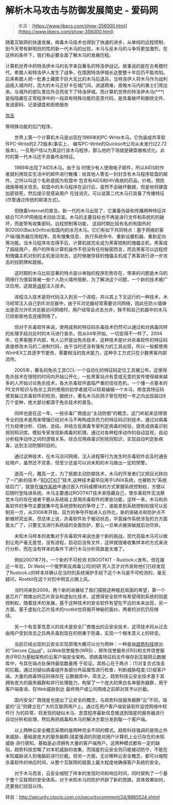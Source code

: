 <!--yml
category: 病毒
date: 2022-11-04 11:44:39
-->

# 解析木马攻击与防御发展简史 - 爱码网

> 来源：[https://www.likecs.com/show-356000.html](https://www.likecs.com/show-356000.html)

随着互联网的快速发展，病毒木马技术也得到了快速的进步，从单纯的远程控制，到今天带有鲜明目的性的新一代木马的出现，木马与反木马的斗争将更加激烈，在这样的条件下，我们有必要全面了解木马的发展历程。

计算机世界中的特洛伊木马的名字来自著名的特洛伊战记。故事说的是在古希腊时代，希腊人和特洛伊人发生了战争，在围困特洛伊城长达整整十年后仍不能攻陷。后来希腊人把一批勇士藏匿于巨大无比的木马后退兵，当特洛伊人将木马作为战利品拖入城内时，高大的木马正好卡在城门间，进退两难，夜晚木马内的勇士们爬出来，与城外的部队里应外合而攻下了特洛伊城。而计算机世界的特洛伊木马(***)是指隐藏在正常程序中的一段具有特殊功能的恶意代码，是具备破坏和删除文件、发送密码、记录键盘和拒绝服务

[攻击](http://whatis.ctocio.com.cn/searchwhatis/308/7333808.shtml)

等特殊功能的后门程序。

　　世界上第一个计算机木马是出现在1986年的PC-Write木马。它伪装成共享软件PC-Write的2.72版本(事实上， 编写PC-Write的Quicksoft公司从未发行过2.72版本)，一旦用户信以为真运行该木马程序，那么他的下场就是硬盘被格式化。此时的第一代木马还不具备传染特征。

　　1989年出现了AIDS木马。由于当 时很少有人使用电子邮件，所以AIDS的作者就利用现实生活中的邮件进行散播：给其他人寄去一封封含有木马程序软盘的邮件。之所以叫这个名称是因为软盘中 包含有AIDS和HIV疾病的药品，价格，预防措施等相关信息。软盘中的木马程序在运行后，虽然不会破坏数据，但是他将硬盘加密锁死，然后提示受感染用户 花钱消灾。可以说第二代木马已具备了传播特征(尽管通过传统的邮递方式)。

　　但随着Internet的普及，新一代的木马出现了，它兼备伪装和传播两种特征并结合TCP/IP网络技术四处泛滥。木马的主要目标也不再是进行文件和系统的的破坏，而是带有收集密码，远程控制等功能， 这段时期比较有名的有国外的BO2000(BackOrifice)和国内的冰河木马。它们有如下共同特点：基于网络的客户端/服务器应用程序。具有搜集信息、 执行系统命令、重新设置机器、重新定向等功能。当木马程序攻击得手后，计算机就完全成为黑客控制的傀儡主机，黑客成了超级用户，用户的所有计算机操作不但没有任何秘密而言，而且黑客可以远程控制傀儡主机对别的主机发动攻击，这时候被俘获的傀儡主机成了黑客进行进一步攻击的挡箭牌和跳板。

　　这时期的木马比较显著的特点是以单独的程序形势存在，带来的问题是木马的网络行为很容易被一些个人防火墙所阻断，为了解决这个问题，一个新的技术被广泛应用，这就是[进程](http://whatis.ctocio.com.cn/searchwhatis/292/7333792.shtml)注入技术。

　　进程注入技术是将代码注入到另一个进程，并以其上下文运行的一种技术，木马经常注入自己到IE浏览器中，由于IE浏览器经常需要访问网络，因此在防火墙弹出是否允许IE浏览器访问网络时，用户经常会点击允许，殊不知自己机器中的木马已经偷偷地去连接网络了。

　　但对于杀毒软件来说，使用成熟的特征码杀毒技术仍然可以通过和对病毒同样的处理手段对此时的木马进行查杀。但从04年开始，一切变得不一样了。2004年，在黑客圈子内部，有人公开提出免杀技术，这种技术是针对杀毒软件的特征码直接修改木马的二进制代码，由于当时还没有强有力的工具出现，所以一般都使用WinHEX工具逐字节更改，需要相当的技术能力，这种手工方式只在少数黑客内部流传。

　　2005年，著名的免杀工具CCL-一个自动化的特征码定位工具被公布，这使得免杀技术在很短的时间内开始公开化，一批黑客站点有意或无意的宣传使得越来越多的人开始讨论免杀技术，各大杀毒软件面临严重的信任危机，一个懂一点基本的PE文件知识与免杀工具的使用的初学者就可以轻易编辑一个木马，修改其特征码使其躲过杀毒软件的检测，据统计，著名木马灰鸽子曾在短短一年之内出现超过6万个变种，绝大部分都源于免杀技术的普及。

　　同样也是在这一年，一些杀毒厂商提出“主动防御”的概念，这门听起来显得很专业的技术是用来增强已经对木马不再构成杀伤力的特征码识别技术，通过对病毒行为规律分析、归纳、总结，并结合反病毒专家判定病毒的经验，提炼成病毒识别规则知识库。模拟专家发现新病毒的机理，通过对各种程序动作的自动监视，自动分析程序动作之间的逻辑关系，综合应用病毒识别规则知识，实现自动判定新病毒，达到主动防御的目的。

　　通过这种技术，在木马访问网络，注入进程等行为发生时杀毒软件会及时通告给用户，虽然还不完善，但至少还是可以对未知的木马做出一定的预警。

　　道高一尺，魔高一丈，为了抵御主动防御技术，木马的开发者们又把目光转向了一门新的技术-“[ROOTKIT](http://whatis.ctocio.com.cn/searchwhatis/226/6093726.shtml)”技术,这种技术最早应用于UNIX系统，也被称为“系统级后门”，就是在[操作系统](http://whatis.ctocio.com.cn/searchwhatis/250/7333750.shtml)中通过嵌入代码或模块的方式掌握系统控制权，方便以后随时登陆进系统。木马主要通过ROOTKIT技术来隐藏自己，使杀毒软件无法察觉木马的存在或者干脆从系统级上禁用杀毒软件的某些功能，这样一来，木马和杀毒软件的争夺主要就集中在系统控制权的争夺上了，谁能拿到系统控制权就可以反制另一方，从2006年开始，双方的争夺开始进入白热化，新的突破点和防护点不断被研究出来，但总体上说，杀毒软件处于被动状态，毕竟操作系统涉及的方方面面太广了，只要无法进行系统级的全面防护，那么一旦单点被突破就前功尽弃。

　　未知木马样本的收集对于杀毒软件来说也是个新的挑战，现代高级木马可以做到让用户毫无差觉，没有进程，启动后没有文件，这样就很难收集样本的方式来进行分析，而在没有样本的条件下进行木马分析简直是太难了。

　　例如2007年7月，一个新的不可检测 的ROOTKIT - Rustock.c发布，但在接近一年后，Dr.Web(一个俄罗斯反病毒公司)的研 究人员才对外宣称他们已经发现了Rustock.c的样本并确认在当时的系统保护手段下这个木马是不可检测的，毫无疑问，Rootkit在这个对抗中明显占据上风。

　　当时间来到2008，两个新的进展给了我们摆脱这种尴尬局面的希望，第一个是芯片厂商推出的芯片安全和虚拟化技术，这使得安全软件有希望得到系统的彻底控制权，随着技术的发展，基于这种技术的安全软件有望在不远的未来出现，另一方面，基于虚拟化芯片技术的rootkit也将揭开神秘的面纱，两者的对抗仍将继续。

　　另一个有变革性意义的技术是安全厂商推出的云安全技术，这项技术将从过去由用户受到攻击之后再杀毒到现在的侧重于防毒，实现一个根本意义上的转变。

　　当前已经出现的云安全实现原理大概可以分为两种：一种是由[趋势科技](http://whatis.ctocio.com.cn/searchwhatis/294/7785794.shtml)提出的“Secure [Cloud](http://whatis.ctocio.com.cn/searchwhatis/245/5947245.shtml)”，以Web信誉服务(WRS) 、邮件信誉服务(ERS)和文件信誉服务(FRS)为基础架构的云客户端安全架构，把病毒特征码文件保存到互联网云数据库中，令其在端点处保持最低数量用 于验证。其核心在于两点：(1)对复合式攻击的拦截。通过对疑似病毒组件各部分外延属性进行检查，判断威胁程度;(2)瘦客户端。大量的病毒特征码保存在 云数据库中。简言之，趋势科技云安全技术基于其拥有庞大的服务器群和并行处理能力，构架了一个庞大的黑白名单服务器群，用于客户端查询，在Web威胁到达 最终用户或公司网络之前即对其予以拦截。

　　国内安全厂商瑞星也提出了云安全的概念，与趋势科技服务器群“云”不同，瑞星的“云”则建立在广大的互联网用户上。通过在用户客户端安装软件监控网络中软件行 为的异常，将发现的疑似木马、恶意程序最新信息推送到瑞星的服务器进行自动分析和处理，然后再把病毒和木马的解决方案分发到每一个客户端。

　　以上两种云安全概念采用的是两种完全不同的模式。趋势科技强调的是阻止外来威胁，基础是庞大的服务器群;瑞星强调的则是对用户计算机上业已存在的未知威胁 进行感知，基础是必须拥有大量的客户端用户。这两种模式都有一定的缺陷，趋势科技忽略了对本机威胁的收集，而瑞星的云安全则只能被动防守，不能在未知威胁进入到电脑前进行拦截。但另一方面，无论哪种云安全概念，都可以缩短杀毒软件的响应时间，从整个互联网的层面上最大程度地确保客户系统的安全。

　　对于木马而言，云安全缩短了样本的发现时间和响应时间，同时架构了一个基于整个互联网的安全体系，对于未知木马的防护开辟了新的思路，具体效果如何，还要我们拭目以待。

转自：http://security.ctocio.com.cn/securitycomment/24/8865524.shtml